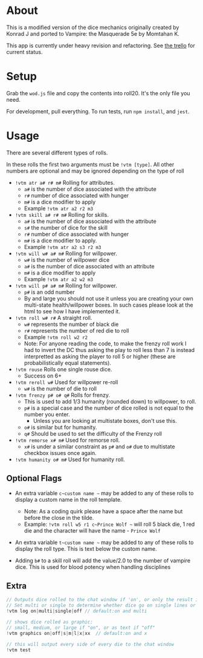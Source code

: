 # About

This is a modified version of the dice mechanics originally created by Konrad J and ported to Vampire: the Masquerade 5e by Momtahan K.

This app is currently under heavy revision and refactoring. See [the trello](https://trello.com/b/Qw6BLmaQ/wod-dice-mechanics) for current status.

# Setup

Grab the `wod.js` file and copy the contents into roll20. It's the only file you need.

For development, pull everything. To run tests, run `npm install`,  and `jest`.

# Usage

There are several different types of rolls.

In these rolls the first two arguments must be `!vtm [type]`. All other numbers are optional and may be ignored depending on the type of roll

- `!vtm atr a# r# m#`  Rolling for attributes.
  + `a#` is the number of dice associated with the attribute
  + `r#` number of dice associated with hunger
  + `m#` is a dice modifier to apply 
  + Example `!vtm atr a2 r2 m3`
- `!vtm skill a# r# m#`  Rolling for skills.
  + `a#` is the number of dice associated with the attribute
  + `s#` the number of dice for the skill 
  + `r#` number of dice associated with hunger
  + `m#` is a dice modifier to apply. 
  + Example `!vtm atr a2 s3 r2 m3`
- `!vtm will w# a# m#` Rolling for willpower.
  + `w#` is the number of willpower dice 
  + `a#` is the number of dice associated with an attribute
  + `m#` is a dice modifier to apply
  + Example `!vtm atr a2 w2 m3`
- `!vtm will p# a# m#` Rolling for willpower.
  + `p#` is an odd number
  + By and large you should not use it unless you are creating your own multi-state health/willpower boxes. In such cases please look at the html to see how I have implemented it.
- `!vtm roll w# r#` A straight roll.
  + `w#` represents the number of black die
  + `r#` represents the number of red die to roll 
  + Example `!vtm roll w2 r2`
  - Note: For anyone reading the code, to make the frenzy roll work I had to invert the DC thus asking the play to roll less than 7 is instead interpretted as asking the player to roll 5 or higher (these are probabilistically equal statements).
- `!vtm rouse` Rolls one single rouse dice. 
  + Success on 6+
- `!vtm reroll w#` Used for willpower re-roll 
  + `w#` is the number of die to roll
- `!vtm frenzy p# o# q#` Rolls for frenzy. 
  + This is used to add 1/3 humanity (rounded down) to willpower, to roll. 
  + `p#` is a special case and the number of dice rolled is not equal to the number you enter. 
    * Unless you are looking at multistate boxes, don't use this. 
  + `o#` is similar but for humanity. 
  + `q#` Should be used to set the difficulty of the Frenzy roll
- `!vtm remorse x# m#` Used for remorse roll. 
  + `x#` is under a similar constraint as `p#` and `o#` due to multistate checkbox issues once again.
- `!vtm humanity o# m#` Used for humanity roll.

## Optional Flags

- An extra variable `c~custom name ~` may be added to any of these rolls to display a custom name in the roll template. 
  - Note: As a coding quirk please have a space after the name but before the close in the tilde.
  - Example: `!vtm roll w5 r1 c~Prince Wolf ~` will roll 5 black die, 1 red die and the character will have the name - `Prince Wolf`
- An extra variable `t~custom name ~` may be added to any of these rolls to display the roll type. This is text below the custom name.

- Adding `b#` to a skill roll will add the value/2.0 to the number of vampire dice. This is used for blood potency when handling disciplines

## Extra

```js
// Outputs dice rolled to the chat window if 'on', or only the result if 'off'.
// Set multi or single to determine whether dice go on single lines or multiple.
!vtm log on|multi|single|off // default:on and multi
```

```js
// shows dice rolled as graphic: 
// small, medium, or large if "on", or as text if "off" 
!vtm graphics on|off|s|m|l|x|xx  // default:on and x
```

```js
// this will output every side of every die to the chat window
!vtm test
``` 
